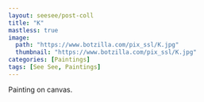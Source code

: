 ```yaml
---
layout: seesee/post-coll
title: "K"
mastless: true
image:
  path: "https://www.botzilla.com/pix_ssl/K.jpg"
  thumbnail: "https://www.botzilla.com/pix_ssl/K.jpg"
categories: [Paintings]
tags: [See See, Paintings]
---
```


Painting on canvas.



